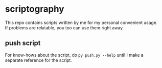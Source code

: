 # scriptography
This repo contains scripts written by me for my personal convenient usage. If problems are relatable, you too can use them right away.

## push script
For know-hows about the script,  do `py push.py --help` until I make a separate reference for the script.
